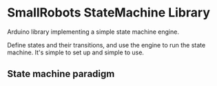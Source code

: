# SmallRobots StateMachine Library

Arduino library implementing a simple state machine engine.

Define states and their transitions, and use the engine to run the state machine. It's simple to set up and simple to use.

## State machine paradigm

